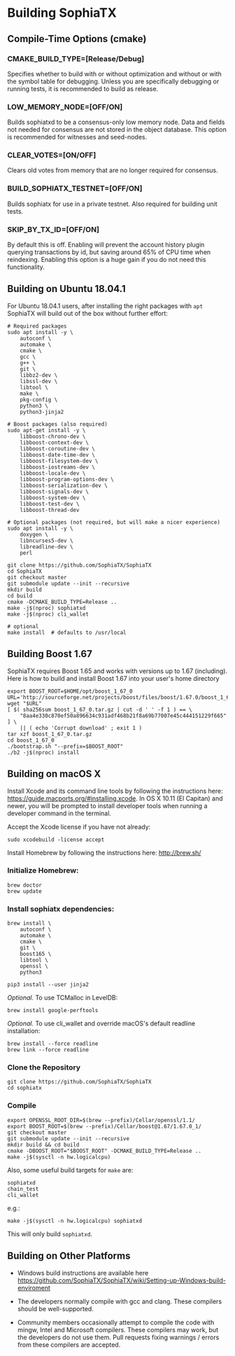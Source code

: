 # Building SophiaTX

## Compile-Time Options (cmake)

### CMAKE_BUILD_TYPE=[Release/Debug]

Specifies whether to build with or without optimization and without or with
the symbol table for debugging. Unless you are specifically debugging or
running tests, it is recommended to build as release.

### LOW_MEMORY_NODE=[OFF/ON]

Builds sophiatxd to be a consensus-only low memory node. Data and fields not
needed for consensus are not stored in the object database.  This option is
recommended for witnesses and seed-nodes.

### CLEAR_VOTES=[ON/OFF]

Clears old votes from memory that are no longer required for consensus.

### BUILD_SOPHIATX_TESTNET=[OFF/ON]

Builds sophiatx for use in a private testnet. Also required for building unit tests.

### SKIP_BY_TX_ID=[OFF/ON]

By default this is off. Enabling will prevent the account history plugin querying transactions 
by id, but saving around 65% of CPU time when reindexing. Enabling this option is a
huge gain if you do not need this functionality.

## Building on Ubuntu 18.04.1 
For Ubuntu 18.04.1 users, after installing the right packages with `apt` SophiaTX
will build out of the box without further effort:
    
    # Required packages
    sudo apt install -y \
        autoconf \
        automake \
        cmake \
        gcc \
        g++ \
        git \
        libbz2-dev \
        libssl-dev \
        libtool \
        make \
        pkg-config \
        python3 \
        python3-jinja2
        
    # Boost packages (also required)
    sudo apt-get install -y \
        libboost-chrono-dev \
        libboost-context-dev \
        libboost-coroutine-dev \
        libboost-date-time-dev \
        libboost-filesystem-dev \
        libboost-iostreams-dev \
        libboost-locale-dev \
        libboost-program-options-dev \
        libboost-serialization-dev \
        libboost-signals-dev \
        libboost-system-dev \
        libboost-test-dev \
        libboost-thread-dev

    # Optional packages (not required, but will make a nicer experience)
    sudo apt install -y \
        doxygen \
        libncurses5-dev \
        libreadline-dev \
        perl
        
    git clone https://github.com/SophiaTX/SophiaTX
    cd SophiaTX
    git checkout master
    git submodule update --init --recursive
    mkdir build
    cd build
    cmake -DCMAKE_BUILD_TYPE=Release ..
    make -j$(nproc) sophiatxd
    make -j$(nproc) cli_wallet
    
    # optional
    make install  # defaults to /usr/local

## Building Boost 1.67

SophiaTX requires Boost 1.65 and works with versions up to 1.67 (including).
Here is how to build and install Boost 1.67 into your user's home directory

    export BOOST_ROOT=$HOME/opt/boost_1_67_0
    URL='http://sourceforge.net/projects/boost/files/boost/1.67.0/boost_1_67_0.tar.gz'
    wget "$URL"
    [ $( sha256sum boost_1_67_0.tar.gz | cut -d ' ' -f 1 ) == \
        "8aa4e330c870ef50a896634c931adf468b21f8a69b77007e45c444151229f665" ] \
        || ( echo 'Corrupt download' ; exit 1 )
    tar xzf boost_1_67_0.tar.gz
    cd boost_1_67_0
    ./bootstrap.sh "--prefix=$BOOST_ROOT"
    ./b2 -j$(nproc) install

## Building on macOS X

Install Xcode and its command line tools by following the instructions here:
https://guide.macports.org/#installing.xcode.  In OS X 10.11 (El Capitan)
and newer, you will be prompted to install developer tools when running a
developer command in the terminal.

Accept the Xcode license if you have not already:

    sudo xcodebuild -license accept

Install Homebrew by following the instructions here: http://brew.sh/

### Initialize Homebrew:

    brew doctor
    brew update

### Install sophiatx dependencies:

    brew install \
        autoconf \
        automake \
        cmake \
        git \
        boost165 \
        libtool \
        openssl \
        python3
        
    pip3 install --user jinja2
    
*Optional.* To use TCMalloc in LevelDB:

    brew install google-perftools

*Optional.* To use cli_wallet and override macOS's default readline installation:

    brew install --force readline
    brew link --force readline

### Clone the Repository

    git clone https://github.com/SophiaTX/SophiaTX
    cd sophiatx

### Compile

    export OPENSSL_ROOT_DIR=$(brew --prefix)/Cellar/openssl/1.1/
    export BOOST_ROOT=$(brew --prefix)/Cellar/boost@1.67/1.67.0_1/
    git checkout master
    git submodule update --init --recursive
    mkdir build && cd build
    cmake -DBOOST_ROOT="$BOOST_ROOT" -DCMAKE_BUILD_TYPE=Release ..
    make -j$(sysctl -n hw.logicalcpu)

Also, some useful build targets for `make` are:

    sophiatxd
    chain_test
    cli_wallet

e.g.:

    make -j$(sysctl -n hw.logicalcpu) sophiatxd

This will only build `sophiatxd`.

## Building on Other Platforms

- Windows build instructions are available here https://github.com/SophiaTX/SophiaTX/wiki/Setting-up-Windows-build-enviroment

- The developers normally compile with gcc and clang. These compilers should
  be well-supported.
- Community members occasionally attempt to compile the code with mingw,
  Intel and Microsoft compilers. These compilers may work, but the
  developers do not use them. Pull requests fixing warnings / errors from
  these compilers are accepted.
